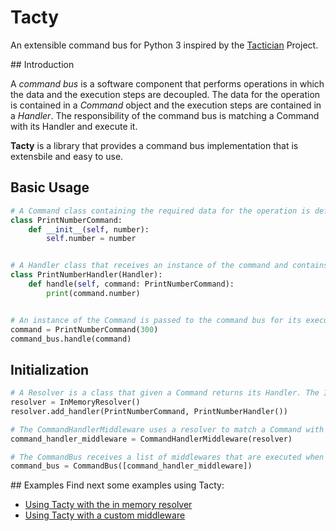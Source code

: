 # Tacty

An extensible command bus for Python 3 inspired by the [Tactician](https://tactician.thephpleague.com/) Project.

## Introduction

A *command bus* is a software component that performs operations in which the data and the execution steps are decoupled. The data for the operation is contained in a *Command* object and the execution steps are contained in a *Handler*. The responsibility of the command bus is matching a Command with its Handler and execute it.

**Tacty** is a library that provides a command bus implementation that is extensbile and easy to use.

## Basic Usage

``` python
# A Command class containing the required data for the operation is defined. 
class PrintNumberCommand:
    def __init__(self, number):
        self.number = number


# A Handler class that receives an instance of the command and contains the execution steps is defined.
class PrintNumberHandler(Handler):
    def handle(self, command: PrintNumberCommand):
        print(command.number)


# An instance of the Command is passed to the command bus for its execution.
command = PrintNumberCommand(300)
command_bus.handle(command)
```

## Initialization

``` python
# A Resolver is a class that given a Command returns its Handler. The InMemoryResolver receives pairs of Command and Handlers keeping them connected in memory.
resolver = InMemoryResolver()
resolver.add_handler(PrintNumberCommand, PrintNumberHandler())

# The CommandHandlerMiddleware uses a resolver to match a Command with its Handler and executes it.
command_handler_middleware = CommandHandlerMiddleware(resolver)

# The CommandBus receives a list of middlewares that are executed when processing a Command. In order to fulfill its minimum functionality (executing a Handler given a Command) an instance of the CommandHandlerMiddleware must be passed as the last element.
command_bus = CommandBus([command_handler_middleware])
```

## Examples
Find next some examples using Tacty:

- [Using Tacty with the in memory resolver](https://github.com/cristiangsp/tacty/blob/master/samples/tacty_with_in_memory_resolver_usage.py)
- [Using Tacty with a custom middleware](https://github.com/cristiangsp/tacty/blob/master/samples/tacty_with_custom_middleware.py)